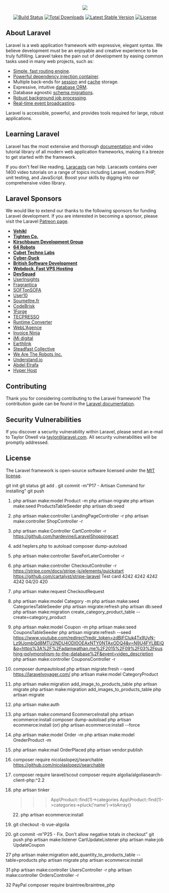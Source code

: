 <p align="center"><img src="https://laravel.com/assets/img/components/logo-laravel.svg"></p>

<p align="center">
<a href="https://travis-ci.org/laravel/framework"><img src="https://travis-ci.org/laravel/framework.svg" alt="Build Status"></a>
<a href="https://packagist.org/packages/laravel/framework"><img src="https://poser.pugx.org/laravel/framework/d/total.svg" alt="Total Downloads"></a>
<a href="https://packagist.org/packages/laravel/framework"><img src="https://poser.pugx.org/laravel/framework/v/stable.svg" alt="Latest Stable Version"></a>
<a href="https://packagist.org/packages/laravel/framework"><img src="https://poser.pugx.org/laravel/framework/license.svg" alt="License"></a>
</p>

## About Laravel

Laravel is a web application framework with expressive, elegant syntax. We believe development must be an enjoyable and creative experience to be truly fulfilling. Laravel takes the pain out of development by easing common tasks used in many web projects, such as:

- [Simple, fast routing engine](https://laravel.com/docs/routing).
- [Powerful dependency injection container](https://laravel.com/docs/container).
- Multiple back-ends for [session](https://laravel.com/docs/session) and [cache](https://laravel.com/docs/cache) storage.
- Expressive, intuitive [database ORM](https://laravel.com/docs/eloquent).
- Database agnostic [schema migrations](https://laravel.com/docs/migrations).
- [Robust background job processing](https://laravel.com/docs/queues).
- [Real-time event broadcasting](https://laravel.com/docs/broadcasting).

Laravel is accessible, powerful, and provides tools required for large, robust applications.

## Learning Laravel

Laravel has the most extensive and thorough [documentation](https://laravel.com/docs) and video tutorial library of all modern web application frameworks, making it a breeze to get started with the framework.

If you don't feel like reading, [Laracasts](https://laracasts.com) can help. Laracasts contains over 1400 video tutorials on a range of topics including Laravel, modern PHP, unit testing, and JavaScript. Boost your skills by digging into our comprehensive video library.

## Laravel Sponsors

We would like to extend our thanks to the following sponsors for funding Laravel development. If you are interested in becoming a sponsor, please visit the Laravel [Patreon page](https://patreon.com/taylorotwell).

- **[Vehikl](https://vehikl.com/)**
- **[Tighten Co.](https://tighten.co)**
- **[Kirschbaum Development Group](https://kirschbaumdevelopment.com)**
- **[64 Robots](https://64robots.com)**
- **[Cubet Techno Labs](https://cubettech.com)**
- **[Cyber-Duck](https://cyber-duck.co.uk)**
- **[British Software Development](https://www.britishsoftware.co)**
- **[Webdock, Fast VPS Hosting](https://www.webdock.io/en)**
- **[DevSquad](https://devsquad.com)**
- [UserInsights](https://userinsights.com)
- [Fragrantica](https://www.fragrantica.com)
- [SOFTonSOFA](https://softonsofa.com/)
- [User10](https://user10.com)
- [Soumettre.fr](https://soumettre.fr/)
- [CodeBrisk](https://codebrisk.com)
- [1Forge](https://1forge.com)
- [TECPRESSO](https://tecpresso.co.jp/)
- [Runtime Converter](http://runtimeconverter.com/)
- [WebL'Agence](https://weblagence.com/)
- [Invoice Ninja](https://www.invoiceninja.com)
- [iMi digital](https://www.imi-digital.de/)
- [Earthlink](https://www.earthlink.ro/)
- [Steadfast Collective](https://steadfastcollective.com/)
- [We Are The Robots Inc.](https://watr.mx/)
- [Understand.io](https://www.understand.io/)
- [Abdel Elrafa](https://abdelelrafa.com)
- [Hyper Host](https://hyper.host)

## Contributing

Thank you for considering contributing to the Laravel framework! The contribution guide can be found in the [Laravel documentation](https://laravel.com/docs/contributions).

## Security Vulnerabilities

If you discover a security vulnerability within Laravel, please send an e-mail to Taylor Otwell via [taylor@laravel.com](mailto:taylor@laravel.com). All security vulnerabilities will be promptly addressed.

## License

The Laravel framework is open-source software licensed under the [MIT license](https://opensource.org/licenses/MIT).

 git init
 git status
 git add .
 git commit -m"P17 - Artisan Command for installing"
 git push
  


1. php artisan make:model Product -m
   php artisan migrate
   php artisan make:seed ProductsTableSeeder
   php artisan db:seed
   
2. php artisan make:controller LandingPageController -r
   php artisan make:controller ShopController -r
   
3. php artisan make:Controller CartController -r
   https://github.com/hardevine/LaravelShoppingcart
 
4. add heplers.php to autoload 
   composer dump-autoload 
   
5. php artisan make:controller SaveForLaterController -r

6. php artisan make:controller CheckoutController -r
   https://stripe.com/docs/stripe-js/elements/quickstart
   https://github.com/cartalyst/stripe-laravel
   Test card 
   4242 4242 4242 4242 04/20  420
 
7. php artisan make:request CheckoutRequest

8. php artisan make:model Category -m
   php artisan make:seed CategoriesTableSeeder
   php artisan migrate:refresh
   php artisan db:seed
   php artisan make:migration create_category_product_table --create=category_product
9. php artisan make:model Coupon -m
   php artisan make:seed CouponsTableSeeder
   php artisan migrate:refresh --seed
   https://www.youtube.com/redirect?redir_token=zdBiFCluk4Tx9UyN-Lz9lJombQd8MTU2NDU4ODI0OEAxNTY0NTAxODQ4&v=N9U4FYLBEiQ&q=https%3A%2F%2Fadamwathan.me%2F2015%2F09%2F03%2Fpushing-polymorphism-to-the-database%2F&event=video_description   
   php artisan make:controller CouponsController -r
 
10. composer dumpautoload
    php artisan migrate:fresh --seed
https://laravelvoyager.com/
    php artisan make:model CategoryProduct
      
12. php artisan make:migration add_image_to_products_table
    php artisan migrate
    php artisan make:migration add_images_to_products_table
    php artisan migrate
    
    
13. php artisan make:auth

17. php artisan make:command EcommerceInstall
    php artisan ecommerce:install
    composer dump-autoload
    php artisan ecommerce:install
        (or)
    php artisan ecommerce:install --force
    
18. php artisan make:model Order -m
    php artisan make:model OrederProduct -m
    
19. php artisan make:mail OrderPlaced
    php artisan vendor:publish

20. composer require nicolaslopezj/searchable
    https://github.com/nicolaslopezj/searchable

21. composer require laravel/scout
    composer require algolia/algoliasearch-client-php:^2.2
    
22. php artisan tinker
    >>> App\Product::find(1)->categories
    >>> App\Product::find(1)->categories->pluck('name')->toArray()
    22. php artisan ecommerce:install

23. git checkout -b vue-algolia
                  
25.
    git commit -m"P25 - Fix. Don't allow negative totals in checkout"
    git push
    php artisan make:listener CartUpdateListener
    php artisan make:job UpdateCoupon
    
27 php artisan make:migration add_quantity_to_products_table --table=products
    php artisan migrate
    php artisan ecommerce:install
    
31 php artisan make:controller UsersController -r
   php artisan make:controller OrdersController -r
   
32 PayPal
   composer require braintree/braintree_php
         

